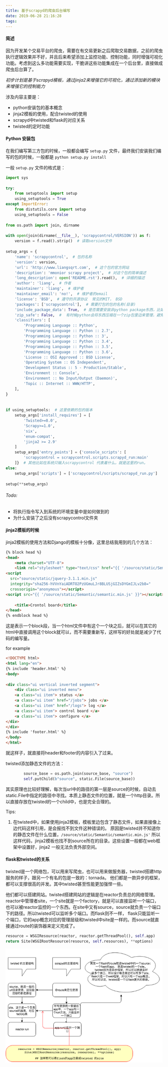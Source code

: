 ```yaml
---
title: 基于scrapyd的爬虫后台编写
date: 2019-06-28 21:16:28
tags:
---
```


#### 简述

因为开发某个交易平台的爬虫，需要在有交易更新之后爬取交易数据，之前的爬虫执行逻辑效果并不好，并且后来希望添加上监控功能、控制功能，同时增强可视化功能。考虑到这么多功能需要实现，干脆讲这些功能集成在一个后台里，直接做成爬虫后台算了。

_初步计划是基于scrapyd模板，通过jinja2来增强它的可视化，通过添加新的模块来增强它的控制能力_

涉及内容主要是：

*  python安装包的基本概念
* jinja2模板的使用，配合twisted的使用
* scrapyd中twisted和flask的对应关系
* twisted的定时功能

#### Python 安装包

在我们编写第三方包的时候，一般都会编写 `setup.py` 文件，最终我们安装我们编写的包的时候，一般都是 `python setup.py install` 

一般 `setup.py` 文件的格式是：

``` python
import sys

try:
    from setuptools import setup
    using_setuptools = True
except ImportError:
    from distutils.core import setup
    using_setuptools = False

from os.path import join, dirname

with open(join(dirname(__file__), 'scrapycontrol/VERSION')) as f:
    version = f.read().strip()  # 读取version文件

setup_args = {
    'name': 'scrapycontrol',  # 包的名称
    'version': version,
    'url': 'http://www.liangsqrt.com',  # 这个包的官方网站
    'description': 'mmonior scrapy project',  # 对这个包的简单描述
    'long_description': open('README.rst').read(),  # 详细的描述
    'author': 'liang',  # 作者
    'maintainer': 'liang',  # 维护者
    'maintainer_email': 'no!',  # 维护者的email
    'license': 'BSD',  # 遵守的开源协议  常见的MIT， BSD
    'packages': ['scrapycontrol'],  # 需要打包的包的名称(目录)
    'include_package_data': True,  # 是否需要安装非python package东西，比如static静态文件，
    'zip_safe': False,  #  有时候python会将东西压缩在一个zip包里边来管理，避免包被污染。一般不用这个选项，因为有些python不支持zip格式。
    'classifiers': [
        'Programming Language :: Python',
        'Programming Language :: Python :: 2.7',
        'Programming Language :: Python :: 3',
        'Programming Language :: Python :: 3.4',
        'Programming Language :: Python :: 3.5',
        'Programming Language :: Python :: 3.6',
        'License :: OSI Approved :: BSD License',
        'Operating System :: OS Independent',
        'Development Status :: 5 - Production/Stable',
        'Environment :: Console',
        'Environment :: No Input/Output (Daemon)',
        'Topic :: Internet :: WWW/HTTP',
    ],
}


if using_setuptools:  # 这里依赖的包的版本
    setup_args['install_requires'] = [
        'Twisted>=8.0',
        'Scrapy>=1.0',
        'six',
        'enum-compat',
        'jinja2 >= 2.9'
    ]
    setup_args['entry_points'] = {'console_scripts': [
        'scrapycontrol = scrapycontrol.scripts.scrapyd_run:main'
    ]}  # 其他比如在系统只输入scrapycontrol 代表着什么。就是这里的run。
else:
    setup_args['scripts'] = ['scrapycontrol/scripts/scrapyd_run.py']

setup(**setup_args)

```

###### Todo:

* 将执行指令写入到系统的环境变量中是如何做到的
* 为什么安装了之后没有scrapycontrol文件夹



#### jinja2模板的时候

jinja2模板的使用方法和Django的模板十分像，这里总结我用到的几个方法：

``` html
{% block head %}
<head>
    <meta charset="UTF-8">
    <link rel="stylesheet" type="text/css" href="{{ '/source/static/Semantic/semantic.min.css' }}">
<script
  src="source/static/jquery-3.1.1.min.js"
  integrity="sha256-hVVnYaiADRTO2PzUGmuLJr8BLUSjGIZsDYGmIJLv2b8="
  crossorigin="anonymous"></script>
<script src="{{ '/source/static/Semantic/semantic.min.js' }}"></script>

    <title>Crontol board</title>
</head>
{% endblock head %}
```

这是表示一个block段，当一个html文件中有这个一个块之后，就可以在其它的html中直接调用这个block就可以，而不需要重新写，这样写的好处就是减少了代码的编写量。

for example

```html
<!DOCTYPE html>
<html lang="en">
{% include 'header.html' %}
<body>

<div class="ui vertical inverted segment">
    <div class="ui inverted menu">
    <a class="ui item"> status </a>
    <a class="ui item" href="/jobs"> jobs </a>
    <a class="ui item" href="/logs"> log </a>
    <a class="ui item"> control board </a>
    <a class="ui item"> configure </a>
</div>
</div>
{% include 'footer.html' %}
</body>
</html>
```

就这样子，就直接将header和footer的内容引入了过来。

twisted添加静态文件的方法：

```python
        source_base = os.path.join(source_base, "source")
        self.putChild(b"source", static.File(source_base))
```

其实原理也比较好理解，每次当url中的路径的第一层是source的时候，自动去static.File中指定的路径中寻找。本质上静态文件的位置，就是一个http目录。所以直接存放在twisted的一个child中，也是完全合理的。

Tips:

1. 在twisted中，如果使用jinja2模板，模板里边包含了静态文件，如果直接像上边代码这样引用，是会报找不到文件这种错误的。 原因是twisted并不知道你的静态文件在什么位置，`/source/static/Semantic/semantic.min.js'` 所以这样代码，jinja2模板也找不到source所在的目录。这些设置一般都在web框架中设置好，jinja2 一般无法负责外部空间。



#### flask和twisted的关系

twisted是一个网络包，可以用来写爬虫，也可以用来做服务器，twisted搭建http服务的样子，跟另一个有名的包是一致的：tornada。 他们都是一款异步的框架，都可以支撑很高的并发。其中twisted甚至性能更加强悍一些。

他们都可以搭建网站。twisted搭建网站的逻辑是在reactor负责总的网络管理。reactor中管理者site，一个site就是一个factory，就是可以直接监听一个端口，也可以被reactor监控的一个东西。在site中又有source，source就负责一个端口下的路径。所以twisted可以监听多个端口。而flask则不一样， flask只能监听一个端口，它的app概念对应的管理层级和twisted中site是一样的。而source就直接通过route的装饰器来定义完成了。

``` python
resource = WSGIResource(reactor, reactor.getThreadPool(), self.app)
return Site(WSGIRootResource(resource, self.resources), **options)
```

![twisted和flask的区别](基于scrapyd的爬虫后台编写/flash_twistd_diffence.png)

